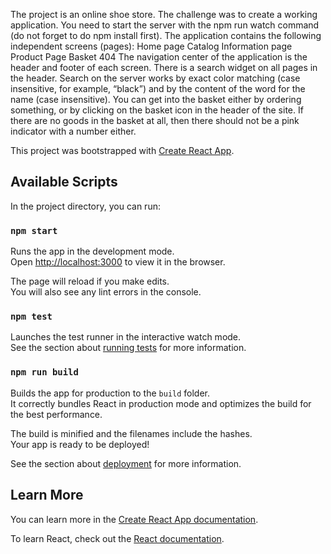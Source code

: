 The project is an online shoe store. 
The challenge was to create a working application. 
You need to start the server with the npm run watch command 
(do not forget to do npm install first).
The application contains the following independent screens (pages):
Home page
Catalog
Information page
Product Page
Basket
404
The navigation center of the application is the header and footer of each screen.
There is a search widget on all pages in the header. Search on the server works by 
exact color matching (case insensitive, for example, “black”) and by the content 
of the word for the name (case insensitive).
You can get into the basket either by ordering something, or by clicking on the 
basket icon in the header of the site.
If there are no goods in the basket at all, then there should not be a pink indicator 
with a number either.

This project was bootstrapped with [Create React App](https://github.com/facebook/create-react-app).

## Available Scripts

In the project directory, you can run:

### `npm start`

Runs the app in the development mode.<br />
Open [http://localhost:3000](http://localhost:3000) to view it in the browser.

The page will reload if you make edits.<br />
You will also see any lint errors in the console.

### `npm test`

Launches the test runner in the interactive watch mode.<br />
See the section about [running tests](https://facebook.github.io/create-react-app/docs/running-tests) for more information.

### `npm run build`

Builds the app for production to the `build` folder.<br />
It correctly bundles React in production mode and optimizes the build for the best performance.

The build is minified and the filenames include the hashes.<br />
Your app is ready to be deployed!

See the section about [deployment](https://facebook.github.io/create-react-app/docs/deployment) for more information.

## Learn More

You can learn more in the [Create React App documentation](https://facebook.github.io/create-react-app/docs/getting-started).

To learn React, check out the [React documentation](https://reactjs.org/).

